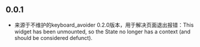 ## 0.0.1

* 来源于不维护的keyboard_avoider 0.2.0版本，用于解决页面退出报错：This widget has been unmounted, so the State no longer has a context (and should be considered defunct).
